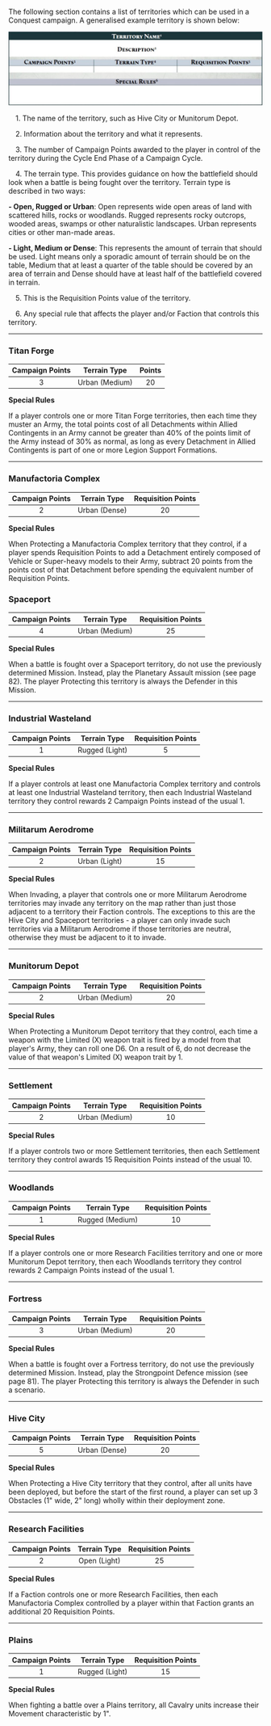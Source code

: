 The following section contains a list of territories which can be used in a Conquest campaign. A generalised example territory is shown below:

![](../media/legions_imperialis_campaigns/territory_example.jpg)

&emsp;1. The name of the territory, such as Hive City or Munitorum Depot.

&emsp;2. Information about the territory and what it represents.

&emsp;3. The number of Campaign Points awarded to the player in control of the territory during the Cycle End Phase of a Campaign Cycle.

&emsp;4. The terrain type. This provides guidance on how the battlefield should look when a battle is being fought over the territory. Terrain type is described in
two ways:

**- Open, Rugged or Urban**: Open represents wide open areas of land with scattered hills, rocks or woodlands. Rugged represents rocky outcrops, wooded areas, swamps or other naturalistic landscapes. Urban represents cities or other man-made areas.

**- Light, Medium or Dense**: This represents the amount of terrain that should be used. Light means only a sporadic amount of terrain should be on the table, Medium that at least a quarter of the table should be covered by an area of terrain and Dense should have at least half of the battlefield covered in terrain.

&emsp;5. This is the Requisition Points value of the territory.

&emsp;6. Any special rule that affects the player and/or Faction that controls this territory.

---

### Titan Forge

| Campaign Points | Terrain Type | Points |
| :-------------: | :-------------: | :-------------: |
| 3 | Urban (Medium) | 20 |


**Special Rules**

If a player controls one or more Titan Forge territories, then each time they muster an Army, the total points cost of all Detachments within Allied Contingents in an Army cannot be greater than 40% of the points limit of the Army instead of 30% as normal, as long as every Detachment in Allied Contingents is part of one or more Legion Support Formations. 

---

### Manufactoria Complex

| Campaign Points | Terrain Type | Requisition Points |
| :-------------: | :-------------: | :----------------: |
| 2 | Urban (Dense) | 20 |

**Special Rules**

When Protecting a Manufactoria Complex territory that they control, if a player spends Requisition Points to add a Detachment entirely composed of Vehicle or Super-heavy models to their Army, subtract 20 points from the points cost of that Detachment before spending the equivalent number of Requisition Points.


### Spaceport

| Campaign Points | Terrain Type | Requisition Points |
| :-------------: | :-------------: | :----------------: |
| 4 | Urban (Medium) | 25 |

**Special Rules**

When a battle is fought over a Spaceport territory, do not use the previously determined Mission. Instead, play the Planetary Assault mission (see page 82). The player Protecting this territory is always the Defender in this Mission.

---

### Industrial Wasteland

| Campaign Points | Terrain Type | Requisition Points |
| :-------------: | :-------------: | :----------------: |
| 1 | Rugged (Light) | 5 |

**Special Rules**

If a player controls at least one Manufactoria Complex territory and controls at least one Industrial Wasteland territory, then each Industrial Wasteland territory they control rewards 2 Campaign Points instead of the usual 1.

---

### Militarum Aerodrome

| Campaign Points | Terrain Type | Requisition Points |
| :--------------:| :------------:| :----------------: |
| 2 | Urban (Light) | 15 |

**Special Rules**

When Invading, a player that controls one or more Militarum Aerodrome territories may invade any territory on the map rather than just those adjacent to a territory their Faction controls. The exceptions to this are the Hive City and Spaceport territories - a player can only invade such territories via a Militarum Aerodrome if those territories are neutral, otherwise they must be adjacent to it to invade.

---

### Munitorum Depot

| Campaign Points | Terrain Type | Requisition Points |
| :-------------: | :-------------: | :----------------: |
| 2 | Urban (Medium) | 20 |

**Special Rules**

When Protecting a Munitorum Depot territory that they control, each time a weapon with the Limited (X) weapon trait is fired by a model from that player's Army, they can roll one D6. On a result of 6, do not decrease the value of that weapon's Limited (X) weapon trait by 1.

---

### Settlement

| Campaign Points | Terrain Type | Requisition Points |
| :-------------: | :-------------: | :----------------: |
| 2 | Urban (Medium) | 10 |

**Special Rules**

If a player controls two or more Settlement territories, then each Settlement territory they control awards 15 Requisition Points instead of the usual 10.

---

### Woodlands

| Campaign Points | Terrain Type | Requisition Points |
| :-------------: | :-------------: | :----------------: |
| 1 | Rugged (Medium) | 10 |

**Special Rules**

If a player controls one or more Research Facilities territory and one or more Munitorum Depot territory, then each Woodlands territory they control rewards 2 Campaign Points instead of the usual 1.

---

### Fortress

| Campaign Points | Terrain Type | Requisition Points |
| :-------------: | :-------------: | :----------------: |
| 3 | Urban (Medium) | 20 |

**Special Rules**

When a battle is fought over a Fortress territory, do not use the previously determined Mission. Instead, play the Strongpoint Defence mission (see page 81). The player Protecting this territory is always the Defender in such a scenario.

---

### Hive City

| Campaign Points | Terrain Type | Requisition Points |
| :-------------: | :-------------: | :----------------: |
| 5 | Urban (Dense) | 20 |

**Special Rules**

When Protecting a Hive City territory that they control, after all units have been deployed, but before the start of the first round, a player can set up 3 Obstacles (1" wide, 2" long) wholly within their deployment zone.

---

### Research Facilities

| Campaign Points | Terrain Type | Requisition Points |
| :-------------: | :------------:| :----------------: |
| 2 | Open (Light) | 25 |

**Special Rules**

If a Faction controls one or more Research Facilities, then each Manufactoria Complex controlled by a player within that Faction grants an additional 20 Requisition Points.

---
### Plains

| Campaign Points | Terrain Type | Requisition Points |
| :-------------: | :-------------:| :----------------: |
| 1 | Rugged (Light) | 15 |

**Special Rules**

When fighting a battle over a Plains territory, all Cavalry units increase their Movement characteristic by 1".
